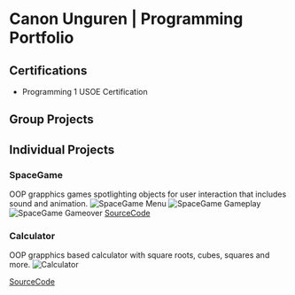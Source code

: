 # Canon Unguren | Programming Portfolio

## Certifications
- Programming 1 USOE Certification

## Group Projects   

## Individual Projects

### SpaceGame
OOP grapphics games spotlighting objects for user interaction that includes sound and animation.
![SpaceGame Menu](https://github.com/CanonU/programming2/blob/main/images/Spacegame%20Welcome.png?raw=true)
![SpaceGame Gameplay](https://github.com/CanonU/programming2/blob/main/images/Spacegame%20gameplay.png?raw=true)
![SpaceGame Gameover](https://github.com/CanonU/programming2/blob/main/images/Spacegame%20Gameover.png?raw=true)
[SourceCode](https://github.com/CanonU/programming2/blob/main/src/SpaceGame.zip)

### Calculator
OOP grapphics based calculator with square roots, cubes, squares and more. 
![Calculator](https://github.com/CanonU/programming2/blob/main/images/Calculator.png?raw=true)

[SourceCode]()

